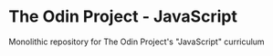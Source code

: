 # The Odin Project - JavaScript
Monolithic repository for The Odin Project's "JavaScript" curriculum
